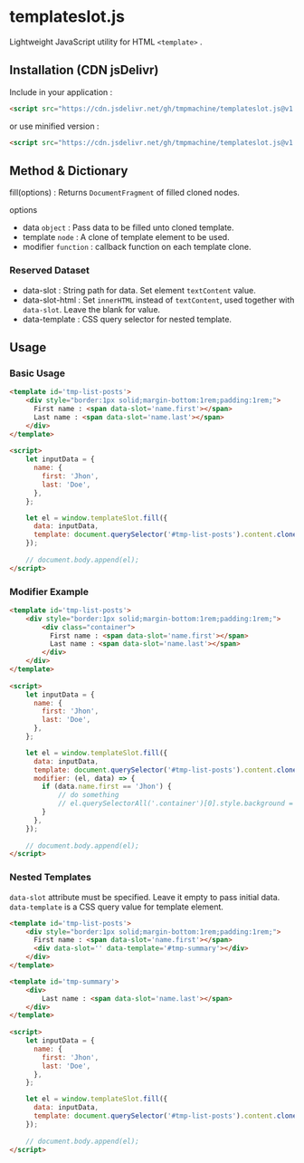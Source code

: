 # templateslot.js
Lightweight JavaScript utility for HTML `<template>` .

## Installation (CDN jsDelivr)
Include in your application :
```html
<script src="https://cdn.jsdelivr.net/gh/tmpmachine/templateslot.js@v1.0.0/templateslot.js"></script>
```
or use minified version :
```html
<script src="https://cdn.jsdelivr.net/gh/tmpmachine/templateslot.js@v1.0.0/templateslot.min.js"></script>
```

## Method & Dictionary
fill(options) : Returns `DocumentFragment` of filled cloned nodes.

options
- data `object` : Pass data to be filled unto cloned template.
- template `node` : A clone of template element to be used.
- modifier `function` : callback function on each template clone.

### Reserved Dataset
- data-slot : String path for data. Set element `textContent` value.
- data-slot-html : Set `innerHTML` instead of `textContent`, used together with `data-slot`. Leave the blank for value.
- data-template : CSS query selector for nested template.

## Usage

### Basic Usage
```html
<template id='tmp-list-posts'>
	<div style="border:1px solid;margin-bottom:1rem;padding:1rem;">
	  First name : <span data-slot='name.first'></span>
	  Last name : <span data-slot='name.last'></span>
	</div>
</template>
  
<script>
	let inputData = {
	  name: {
		first: 'Jhon',
		last: 'Doe',
	  },
	};

	let el = window.templateSlot.fill({
	  data: inputData, 
	  template: document.querySelector('#tmp-list-posts').content.cloneNode(true), 
	});
	
	// document.body.append(el);
</script>
```

### Modifier Example

```html
<template id='tmp-list-posts'>
	<div style="border:1px solid;margin-bottom:1rem;padding:1rem;">
		<div class="container">
		  First name : <span data-slot='name.first'></span>
		  Last name : <span data-slot='name.last'></span>
		</div>
	</div>
</template>
  
<script>
	let inputData = {
	  name: {
		first: 'Jhon',
		last: 'Doe',
	  },
	};

	let el = window.templateSlot.fill({
	  data: inputData, 
	  template: document.querySelector('#tmp-list-posts').content.cloneNode(true), 
	  modifier: (el, data) => {
		if (data.name.first == 'Jhon') {
			// do something 
			// el.querySelectorAll('.container')[0].style.background = 'lightblue';
		}
	  },
	});
	
	// document.body.append(el);
</script>
```

### Nested Templates
`data-slot` attribute must be specified. Leave it empty to pass initial data. `data-template` is a CSS query value for template element.

```html
<template id='tmp-list-posts'>
	<div style="border:1px solid;margin-bottom:1rem;padding:1rem;">
	  First name : <span data-slot='name.first'></span>
	  <div data-slot='' data-template='#tmp-summary'></div>
	</div>
</template>

<template id='tmp-summary'>
	<div>
		Last name : <span data-slot='name.last'></span>
	</div>
</template>
  
<script>
	let inputData = {
	  name: {
		first: 'Jhon',
		last: 'Doe',
	  },
	};

	let el = window.templateSlot.fill({
	  data: inputData, 
	  template: document.querySelector('#tmp-list-posts').content.cloneNode(true), 
	});
	
	// document.body.append(el);
</script>
